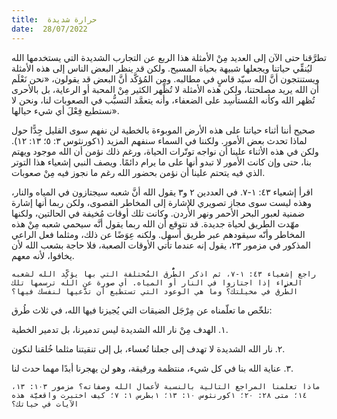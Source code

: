 ```yaml
---
title:  حرارة شديدة
date:  28/07/2022
---
```


تطرَّقنا حتى الآن إلى العديد مِنْ الأمثلة هذا الربع عن التجارب الشديدة التي يستخدمها الله ليُنقِّي حياتنا ويجعلها شبيهة بحياة المسيح. ولكن قد ينظر البعض الناس إلى هذه الأمثلة ويستنتجون أنَّ الله سيّد قاسٍ في مطالبه. ومِن المُؤكَّد أنَّ البعض قد يقولون، «نحن نَعْلَم أن الله يريد مصلحتنا، ولكن هذه الأمثلة لا تُظْهر الكثير مِنْ المحبة أو الرعاية، بل بالأحرى تُظهر الله وكأنه المُستأسِد على الضعفاء، وأنه يتعمَّد التسبُّب في الصعوبات لنا، ونحن لا نستطيع فِعْلَ أي شيء حيالها».

صحيح أننا أثناء حياتنا على هذه الأرض الموبوءة بالخطية لن نفهم سوى القليل جِدًّا حول لماذا تحدث بعض الأمور. ولكننا في السماء سنفهم المزيد (١كورنثوس ٣: ٥؛ ١٣: ١٢). ولكن في هذه الأثناء علينا أن نواجه توتّرات الحياة، ورغم ذلك نؤمن أن الله موجود ويهتم بنا، حتى وإن كانت الأمور لا تبدو أنها على ما يرام دائمًا. ويصف النبي إشعياء هذا التوتر الذي فيه يتحتم علينا أن نؤمن بحضور الله رغم ما نجوز فيه مِنْ صعوبات.

اقرأ إشعياء ٤٣: ١-٧. في العددين ٢ و٣ يقول الله أنَّ شعبه سيجتازون في المياه والنار، وهذه ليست سوى مجاز تصويري للإشارة إلى المخاطر القصوى، ولكن ربما أنها إشارة ضمنية لعبور البحر الأحمر ونهر الأردن. وكانت تلك أوقات مُخيفة في الحالتين، ولكنها مهّدت الطريق لحياة جديدة. قد نتوقع أن الله ربما يقول أنَّه سيحمي شعبه مِنْ هذه المخاطر وأنّه سيقودهم عبر طريق أسهل. ولكنه عِوَضًا عن ذلك، ومثلما فعل الراعي المذكور في مزمور ٢٣، يقول إنه عندما تأتي الأوقات الصعبة، فلا حاجة بشعب الله لأن يخافوا، لأنه معهم.

`راجع إشعياء ٤٣: ١-٧، ثم اذكر الطُّرق المُختلفة التي بها يؤكِّد الله لشعبه العزاء إذا اجتازوا في النار أو المياه. أي صورة عن الله ترسمها تلك الطُّرق في مخيلتك؟ وما هي الوعود التي تستطيع أن تدَّعيها لنفسك فيها؟`

نلخّص ما تعلّمناه عن مِرْجَل الضيقات التي يُجيزنا فيها الله، في ثلاث طُرق:

١. الهدف مِنْ نار الله الشديدة ليس تدميرنا، بل تدمير الخطية.

٢. نار الله الشديدة لا تهدف إلى جعلنا تُعساء، بل إلى تنقيتنا مثلما خُلقنا لنكون.

٣. عناية الله بنا في كل شيء، منتظمة ورقيقة، وهو لن يهجرنا أبدًا مهما حدث لنا.

`ماذا تعلمنا المراجع التالية بالنسبة لأعمال الله وصفاته؟ مزمور ١٠٣: ١٣، ١٤؛ متى ٢٨: ٢٠؛ ١كورنثوس ١٠: ١٣؛ ١بطرس ١: ٧؛ كيف اختبرت واقعيَّة هذه الآيات في حياتك؟`